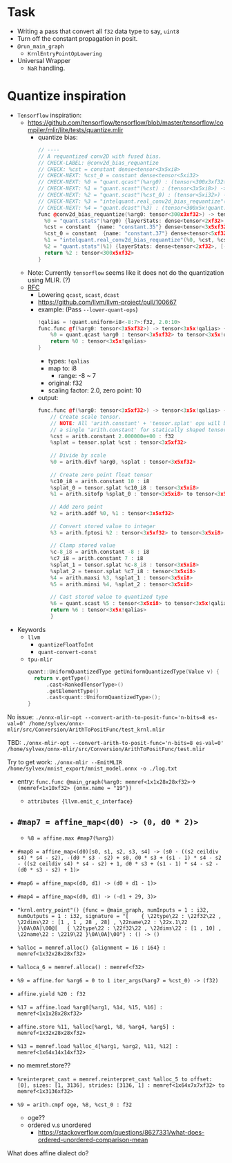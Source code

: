 # Task

- Writing a pass that convert all `f32` data type to say, `uint8`
- Turn off the constant propagation in posit.
- `@run_main_graph`
	- `KrnlEntryPointOpLowering`
- Universal Wrapper
	- `NaR` handling.

# Quantize inspiration

- `Tensorflow` inspiration:
	- https://github.com/tensorflow/tensorflow/blob/master/tensorflow/compiler/mlir/lite/tests/quantize.mlir
		- quantize bias:
			```cpp
			// ----
			// A requantized conv2D with fused bias.
			// CHECK-LABEL: @conv2d_bias_requantize
			// CHECK: %cst = constant dense<tensor<3x5xi8>
			// CHECK-NEXT: %cst_0 = constant dense<tensor<5xi32>
			// CHECK-NEXT: %0 = "quant.qcast"(%arg0) : (tensor<300x3xf32>) -> tensor<300x3x!quant.uniform<u8:f32, 0.037564418067230126:163>>
			// CHECK-NEXT: %1 = "quant.scast"(%cst) : (tensor<3x5xi8>) -> tensor<3x5x!quant.uniform<u8:f32, 0.0062823070315864236:127>>
			// CHECK-NEXT: %2 = "quant.scast"(%cst_0) : (tensor<5xi32>) -> tensor<5x!quant.uniform<i32:f32, 0.0629921259842528>>
			// CHECK-NEXT: %3 = "intelquant.real_conv2d_bias_requantize"(%0, %1, %2) : (tensor<300x3x!quant.uniform<u8:f32, 0.037564418067230126:163>>, tensor<3x5x!quant.uniform<u8:f32, 0.0062823070315864236:127>>, tensor<5x!quant.uniform<i32:f32, 0.0629921259842528>>) -> tensor<300x5x!quant.uniform<i8:f32, 0.0629921259842528:-1>>
			// CHECK-NEXT: %4 = "quant.dcast"(%3) : (tensor<300x5x!quant.uniform<i8:f32, 0.0629921259842528:-1>>) -> tensor<300x5xf32>
			func @conv2d_bias_requantize(%arg0: tensor<300x3xf32>) -> tensor<300x5xf32> {
			  %0 = "quant.stats"(%arg0) {layerStats: dense<tensor<2xf32>, [-6.123e+00, 3.45e+00]>} : (tensor<300x3xf32>) -> tensor<300x3xf32>
			  %cst = constant  {name: "constant.35"} dense<tensor<3x5xf32>, [[-1.060230e-01, 1.215050e-01, 8.002390e-01, -7.688850e-01, 0.0966112986], [6.890140e-01, -4.070560e-01, -0.797852993, 3.789250e-03, -2.088810e-01], [-6.085290e-01, 2.766170e-02, 2.685570e-01, 5.774010e-01, -4.284370e-01]]>
			  %cst_0 = constant  {name: "constant.37"} dense<tensor<5xf32>, [1.000000e+00, 2.000000e+00, 3.000000e+00, 4.000000e+00, 5.000000e+00]>
			  %1 = "intelquant.real_conv2d_bias_requantize"(%0, %cst, %cst_0) : (tensor<300x3xf32>, tensor<3x5xf32>, tensor<5xf32>) -> tensor<300x5xf32>
			  %2 = "quant.stats"(%1) {layerStats: dense<tensor<2xf32>, [-8.000000e+00, 8.000000e+00]>} : (tensor<300x5xf32>) -> tensor<300x5xf32>
			  return %2 : tensor<300x5xf32>
			}
			```
	- Note: Currently `tensorflow` seems like it does not do the quantization using MLIR. (?)
	- [RFC](https://discourse.llvm.org/t/rfc-improvements-in-the-quant-dialect/79942)
		- Lowering `qcast`, `scast`, `dcast`
		- https://github.com/llvm/llvm-project/pull/100667
		- example: (Pass `--lower-quant-ops`)
			```cpp
			!qalias = !quant.uniform<i8<-8:7>:f32, 2.0:10>
			func.func @f(%arg0: tensor<3x5xf32>) -> tensor<3x5x!qalias> {
				%0 = quant.qcast %arg0 : tensor<3x5xf32> to tensor<3x5x!qalias>
				return %0 : tensor<3x5x!qalias>
			}
			```
			- types: `!qalias`
			- map to: i8
				- range: -8 ~ 7
			- original: f32
			- scaling factor: 2.0, zero point: 10
		- output:
			```cpp
			func.func @f(%arg0: tensor<3x5xf32>) -> tensor<3x5x!qalias> {
			    // Create scale tensor.
				// NOTE: All 'arith.constant' + 'tensor.splat' ops will be canonicalized into
				// a single 'arith.constant' for statically shaped tensors.
				%cst = arith.constant 2.000000e+00 : f32
				%splat = tensor.splat %cst : tensor<3x5xf32>
				
				// Divide by scale
				%0 = arith.divf %arg0, %splat : tensor<3x5xf32>
				
				// Create zero point float tensor
				%c10_i8 = arith.constant 10 : i8
				%splat_0 = tensor.splat %c10_i8 : tensor<3x5xi8>
				%1 = arith.sitofp %splat_0 : tensor<3x5xi8> to tensor<3x5xf32>
				
				// Add zero point
				%2 = arith.addf %0, %1 : tensor<3x5xf32>
				
				// Convert stored value to integer
				%3 = arith.fptosi %2 : tensor<3x5xf32> to tensor<3x5xi8>
				
				// Clamp stored value
				%c-8_i8 = arith.constant -8 : i8
				%c7_i8 = arith.constant 7 : i8
				%splat_1 = tensor.splat %c-8_i8 : tensor<3x5xi8>
				%splat_2 = tensor.splat %c7_i8 : tensor<3x5xi8>
				%4 = arith.maxsi %3, %splat_1 : tensor<3x5xi8>
				%5 = arith.minsi %4, %splat_2 : tensor<3x5xi8>
				
				// Cast stored value to quantized type
				%6 = quant.scast %5 : tensor<3x5xi8> to tensor<3x5x!qalias>
				return %6 : tensor<3x5x!qalias>
				}
			```
- Keywords
	- `llvm`
		- `quantizeFloatToInt`
		- `quant-convert-const`
	- `tpu-mlir`
		```cpp
		quant::UniformQuantizedType getUniformQuantizedType(Value v) {
		  return v.getType()
		      .cast<RankedTensorType>()
		      .getElementType()
		      .cast<quant::UniformQuantizedType>();
		}
		```

No issue:
`./onnx-mlir-opt --convert-arith-to-posit-func='n-bits=8 es-val=0' /home/sylvex/onnx-mlir/src/Conversion/ArithToPositFunc/test_krnl.mlir`

TBD:
`./onnx-mlir-opt --convert-arith-to-posit-func='n-bits=8 es-val=0' /home/sylvex/onnx-mlir/src/Conversion/ArithToPositFunc/test.mlir`

Try to get work:
`./onnx-mlir --EmitMLIR /home/sylvex/mnist_export/mnist_model.onnx -o ./log.txt`

- entry: `func.func @main_graph(%arg0: memref<1x1x28x28xf32>`-> `(memref<1x10xf32> {onnx.name = "19"})`
	- `attributes {llvm.emit_c_interface}`

- `#map7 = affine_map<(d0) -> (0, d0 * 2)>`
	- 
	- `%8 = affine.max #map7(%arg3)`

- `#map8 = affine_map<(d0)[s0, s1, s2, s3, s4] -> (s0 - ((s2 ceildiv s4) * s4 - s2), -(d0 * s3 - s2) + s0, d0 * s3 + (s1 - 1) * s4 - s2 - ((s2 ceildiv s4) * s4 - s2) + 1, d0 * s3 + (s1 - 1) * s4 - s2 - (d0 * s3 - s2) + 1)>`
- `#map6 = affine_map<(d0, d1) -> (d0 + d1 - 1)>`
- `#map4 = affine_map<(d0, d1) -> (-d1 + 29, 3)>`

- `"krnl.entry_point"() {func = @main_graph, numInputs = 1 : i32, numOutputs = 1 : i32, signature = "[    { \22type\22 : \22f32\22 , \22dims\22 : [1 , 1 , 28 , 28] , \22name\22 : \22x.1\22 }\0A\0A]\00@[   { \22type\22 : \22f32\22 , \22dims\22 : [1 , 10] , \22name\22 : \2219\22 }\0A\0A]\00"} : () -> ()`
- `%alloc = memref.alloc() {alignment = 16 : i64} : memref<1x32x28x28xf32>`
- `%alloca_6 = memref.alloca() : memref<f32>`
- `%9 = affine.for %arg6 = 0 to 1 iter_args(%arg7 = %cst_0) -> (f32)`
- `affine.yield %20 : f32`
- `%17 = affine.load %arg0[%arg1, %14, %15, %16] : memref<1x1x28x28xf32>`
- `affine.store %11, %alloc[%arg1, %8, %arg4, %arg5] : memref<1x32x28x28xf32>`
- `%13 = memref.load %alloc_4[%arg1, %arg2, %11, %12] : memref<1x64x14x14xf32>`
- no memref.store??
- `%reinterpret_cast = memref.reinterpret_cast %alloc_5 to offset: [0], sizes: [1, 3136], strides: [3136, 1] : memref<1x64x7x7xf32> to memref<1x3136xf32>`
- `%9 = arith.cmpf oge, %8, %cst_0 : f32`
	- oge??
	- ordered v.s unordered
		- https://stackoverflow.com/questions/8627331/what-does-ordered-unordered-comparison-mean

What does affine dialect do?
